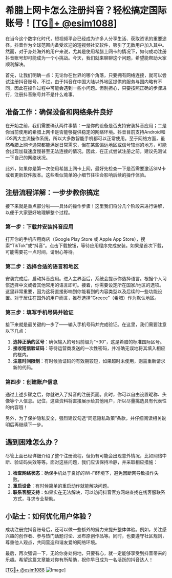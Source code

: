 # 希腊上网卡怎么注册抖音？轻松搞定国际账号！[[TG💪+ @esim1088](https://t.me/s/esim1088)]

在当今这个数字化时代，短视频平台已经成为许多人分享生活、获取资讯的重要途径。抖音作为全球范围内备受欢迎的短视频社交软件，吸引了无数用户加入其中。然而，对于身处海外的用户来说，尤其是使用希腊上网卡的情况下，如何成功注册抖音账号却可能成为一个小挑战。今天，我们就来聊聊这个问题，希望能帮助大家顺利解决。

首先，让我们明确一点：无论你在世界的哪个角落，只要拥有网络连接，就可以尝试注册抖音账号。不过，由于抖音在中国大陆以外地区提供的服务与国内略有不同，因此在操作过程中可能会遇到一些小问题。但别担心，只要按照正确的步骤进行，注册抖音账号并不是什么难事。

## 准备工作：确保设备和网络条件良好

在开始之前，我们需要确认两件事情：一是你的设备是否支持安装抖音应用；二是你当前使用的希腊上网卡是否能够提供稳定的网络环境。抖音目前支持Android和iOS两大主流操作系统，所以大多数智能手机都可以正常使用。至于网络方面，虽然希腊上网卡通常都能满足日常需求，但在某些偏远地区或信号较弱的地方，可能会出现加载速度慢甚至无法连接的情况。因此，在正式尝试注册之前，建议先测试一下自己的网络状况。

此外，如果你是第一次使用希腊上网卡上网，最好先检查一下是否需要激活SIM卡或者更新软件版本。这些看似简单的小细节往往会影响后续的操作体验。

## 注册流程详解：一步步教你搞定

接下来就是重点部分啦——具体的操作步骤！这里我们将分几个阶段来进行讲解，以便于大家更好地理解整个过程。

### 第一步：下载并安装抖音应用

打开你的手机应用商店（Google Play Store 或 Apple App Store），搜索“TikTok”或“抖音”。点击下载按钮，等待应用程序完成安装。如果是首次下载，可能需要花一点时间，请耐心等待。

### 第二步：选择合适的语言和地区

安装完成后，启动抖音应用。进入主界面后，系统会提示你选择语言。根据个人习惯选择中文或者其他常用的语言即可。接着，你需要设定所在国家/地区的选项。这里非常重要，因为这将直接影响到你能看到的内容类型以及后续的一些功能设置。对于居住在国外的用户而言，推荐选择“Greece”（希腊）作为默认地区。

### 第三步：填写手机号码并验证

接下来就是最关键的一步了——输入手机号码并完成验证。在这里，我们需要注意以下几点：

1. **选择正确的区号**：确保输入的号码前缀为“+30”，这是希腊的标准国际区号。
2. **接收短信验证码**：等待运营商发送的一次性密码，并准确无误地将其填入相应的框内。
3. **注意时间限制**：有时候验证码的有效期较短，如果超时未使用，则需重新请求新的代码。

### 第四步：创建账户信息

通过上述步骤之后，你就进入了抖音的注册页面。此时，你可以自由设置昵称、头像等个人信息。记住，这些资料将直接展示给其他用户，所以尽量挑选具有代表性的内容哦！

另外，为了保护隐私安全，强烈建议勾选“同意隐私政策”条款，并仔细阅读相关说明后再继续下一步。

## 遇到困难怎么办？

尽管上面已经详细介绍了整个注册流程，但仍有可能会出现意外情况，比如网络中断、验证码失效等等。面对这些问题，我们应该保持冷静，并采取相应措施：

1. **检查网络状态**：确保手机处于良好的Wi-Fi环境下，避免因断网导致操作失败。
2. **重启设备**：有时候简单的重启动作就能解决问题。
3. **联系客服支持**：如果实在无法解决，可以访问抖音官方网站查找在线客服联系方式，寻求专业帮助。

## 小贴士：如何优化用户体验？

成功注册完抖音账号后，还可以做一些额外的努力来提升整体体验。例如，关注感兴趣的创作者、参与热门话题讨论、发布原创作品等。同时，也要遵守社区规则，尊重他人观点，共同营造和谐友爱的网络环境。

最后，再次强调一下，无论你身处何地，只要有心，就一定能够享受到抖音带来的乐趣。希望这篇文章能对你有所帮助，祝你早日成为一名活跃的抖音达人！

[[TG💪+ @esim1088](https://t.me/s/esim1088) ![Image](https://i.postimg.cc/4NQfJmqS/Snipaste-2025-05-13-00-14-12.png)]